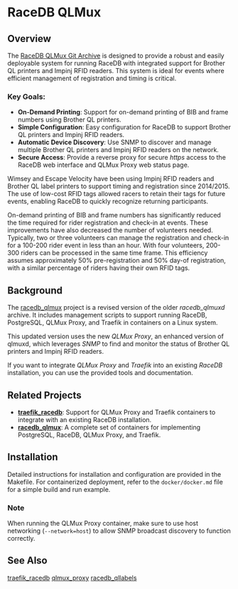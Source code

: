 
# RaceDB QLMux

## Overview

The [RaceDB QLMux Git Archive](https://github.com/stuartlynne/racedb_qlmux) is designed to provide a robust and easily deployable system for running RaceDB with integrated support for Brother QL printers and Impinj RFID readers. This system is ideal for events where efficient management of registration and timing is critical.

### Key Goals:
- **On-Demand Printing**: Support for on-demand printing of BIB and frame numbers using Brother QL printers.
- **Simple Configuration**: Easy configuration for RaceDB to support Brother QL printers and Impinj RFID readers.
- **Automatic Device Discovery**: Use SNMP to discover and manage multiple Brother QL printers and Impinj RFID readers on the network.
- **Secure Access**: Provide a reverse proxy for secure *https* access to the RaceDB web interface and QLMux Proxy web status page.

Wimsey and Escape Velocity have been using Impinj RFID readers and Brother QL label printers to support timing and registration since 2014/2015. The use of low-cost RFID tags allowed racers to retain their tags for future events, enabling RaceDB to quickly recognize returning participants.

On-demand printing of BIB and frame numbers has significantly reduced the time required for rider registration and check-in at events. These improvements have also decreased the number of volunteers needed. Typically, two or three volunteers can manage the registration and check-in for a 100-200 rider event in less than an hour. With four volunteers, 200-300 riders can be processed in the same time frame. This efficiency assumes approximately 50% pre-registration and 50% day-of registration, with a similar percentage of riders having their own RFID tags.

## Background

The [racedb_qlmux](https://github.com/stuartlynne/racedb_qlmux) project is a revised version of the older *racedb_qlmuxd* archive. It includes management scripts to support running RaceDB, PostgreSQL, QLMux Proxy, and Traefik in containers on a Linux system.

This updated version uses the new *QLMux Proxy*, an enhanced version of qlmuxd, which leverages *SNMP* to find and monitor the status of Brother QL printers and Impinj RFID readers.

If you want to integrate *QLMux Proxy* and *Traefik* into an existing *RaceDB* installation, you can use the provided tools and documentation.

## Related Projects

- **[traefik_racedb](https://github.com/stuartlynne/traefik_racedb)**: Support for QLMux Proxy and Traefik containers to integrate with an existing RaceDB installation.
- **[racedb_qlmux](https://github.com/stuartlynne/racedb_qlmux)**: A complete set of containers for implementing PostgreSQL, RaceDB, QLMux Proxy, and Traefik.

## Installation

Detailed instructions for installation and configuration are provided in the Makefile. For containerized deployment, refer to the `docker/docker.md` file for a simple build and run example.

### Note

When running the QLMux Proxy container, make sure to use host networking (`--network=host`) to allow SNMP broadcast discovery to function correctly.


## See Also
[traefik_racedb](traefik_racedb/README.md)
[qlmux_proxy](qlmux_proxy/README.md)
[racedb_qllabels](racedb_qllabels/README.md)
